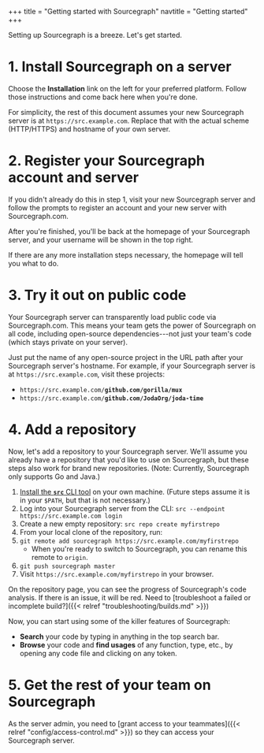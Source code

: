 +++
title = "Getting started with Sourcegraph"
navtitle = "Getting started"
+++

Setting up Sourcegraph is a breeze. Let's get started.

# 1. Install Sourcegraph on a server

Choose the **Installation** link on the left for your preferred
platform. Follow those instructions and come back here when you're
done.

For simplicity, the rest of this document assumes your new Sourcegraph
server is at `https://src.example.com`. Replace that with the actual
scheme (HTTP/HTTPS) and hostname of your own server.

# 2. Register your Sourcegraph account and server

If you didn't already do this in step 1, visit your new Sourcegraph
server and follow the prompts to register an account and your new
server with Sourcegraph.com.

After you're finished, you'll be back at the homepage of your
Sourcegraph server, and your username will be shown in the top right.

If there are any more installation steps necessary, the homepage will
tell you what to do.

# 3. Try it out on public code

Your Sourcegraph server can transparently load public code via
Sourcegraph.com. This means your team gets the power of Sourcegraph on
all code, including open-source dependencies---not just your team's
code (which stays private on your server).

Just put the name of any open-source project in the URL path after
your Sourcegraph server's hostname. For example, if your Sourcegraph
server is at `https://src.example.com`, visit these projects:

* <code>https://<i></i>src.example.com/<strong>github.com/gorilla/mux</strong></code>
* <code>https://<i></i>src.example.com/<strong>github.com/JodaOrg/joda-time</strong></code>

# 4. Add a repository

Now, let's add a repository to your Sourcegraph server. We'll assume
you already have a repository that you'd like to use on Sourcegraph,
but these steps also work for brand new repositories. (Note: Currently,
Sourcegraph only supports Go and Java.)

1. [Install the **`src`** CLI tool](https://sourcegraph.com/b86d5501a450ca38be78b112d88cb46d9bf27583/try-it)
   on your own machine. (Future steps assume it is in your `$PATH`,
   but that is not necessary.)
1. Log into your Sourcegraph server from the CLI: `src --endpoint https://src.example.com login`
1. Create a new empty repository: `src repo create myfirstrepo`
1. From your local clone of the repository, run:
  1. `git remote add sourcegraph https://src.example.com/myfirstrepo`
     * When you're ready to switch to Sourcegraph, you can rename this remote to `origin`.
  1. `git push sourcegraph master`
1. Visit <code>https://<i></i>src.example.com/myfirstrepo</code> in your browser.

On the repository page, you can see the progress of Sourcegraph's code
analysis. If there is an issue, it will be red. Need to
[troubleshoot a failed or incomplete build?]({{< relref
"troubleshooting/builds.md" >}})

Now, you can start using some of the killer features of Sourcegraph:

* **Search** your code by typing in anything in the top search bar.
* **Browse** your code and **find usages** of any function, type,
  etc., by opening any code file and clicking on any token.

# 5. Get the rest of your team on Sourcegraph

As the server admin, you need to [grant access to your teammates]({{<
relref "config/access-control.md" >}}) so they can access your
Sourcegraph server.
